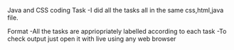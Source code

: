 Java and CSS coding Task
-I did all the tasks all in the same css,html,java file.

  
Format
-All the tasks are appriopriately labelled according to each task
-To check output just open it with live using any web browser
